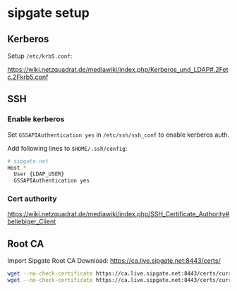 # sipgate setup

## Kerberos

Setup `/etc/krb5.conf`:

<https://wiki.netzquadrat.de/mediawiki/index.php/Kerberos_und_LDAP#.2Fetc.2Fkrb5.conf>

## SSH

### Enable kerberos

Set `GSSAPIAuthentication yes` in `/etc/ssh/ssh_conf` to enable kerberos auth.

Add following lines to `$HOME/.ssh/config`:

```bash
# sipgate.net
Host *
  User {LDAP_USER}
  GSSAPIAuthentication yes
```

### Cert authority

<https://wiki.netzquadrat.de/mediawiki/index.php/SSH_Certificate_Authority#beliebiger_Client>

## Root CA

Import Sipgate Root CA
Download: <https://ca.live.sipgate.net:8443/certs/>

```bash
wget --no-check-certificate https://ca.live.sipgate.net:8443/certs/current_root -P /tmp
wget --no-check-certificate https://ca.live.sipgate.net:8443/certs/current_intermediate -P /tmp
```
